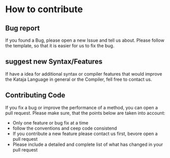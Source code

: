 # How to contribute

## Bug report
If you found a Bug, please open a new Issue and tell us about. Please follow the template, so that it is easier for us to fix the bug.

## suggest new Syntax/Features
If have a idea for additional syntax or compiler features that would improve the Kataja Language in general or the Compiler, fell free to contact us.

## Contributing Code
If you fix a bug or improve the performance of a method, you can open a pull request. Please make sure, that the points below are taken into account:
- Only one feature or bug fix at a time
- follow the conventions and ceep code consistend
- If you contribute a new feature please contact us first, bevore open a pull request
- Please include a detailed and complete list of what has changed in your pull request

